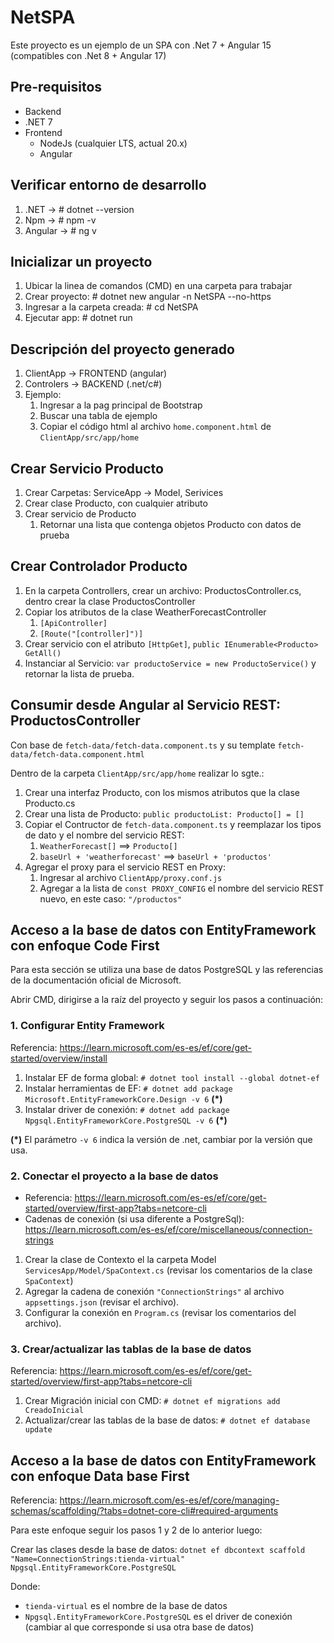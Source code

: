 # NetSPA

Este proyecto es un ejemplo de un SPA con .Net 7 + Angular 15 (compatibles con .Net 8 + Angular 17) 

## Pre-requisitos

* Backend
* .NET 7
* Frontend 
  * NodeJs (cualquier LTS, actual 20.x) 
  * Angular

## Verificar entorno de desarrollo

1. .NET -> # dotnet --version
2. Npm -> # npm -v
3. Angular -> # ng v

## Inicializar un proyecto

1. Ubicar la linea de comandos (CMD) en una carpeta para trabajar
2. Crear proyecto: # dotnet new angular -n NetSPA --no-https 
3. Ingresar a la carpeta creada: # cd NetSPA
4. Ejecutar app: # dotnet run

## Descripción del proyecto generado

1. ClientApp -> FRONTEND (angular)
2. Controlers -> BACKEND (.net/c#)
3. Ejemplo: 
   1. Ingresar a la pag principal de Bootstrap
   2. Buscar una tabla de ejemplo
   2. Copiar el código html al archivo `home.component.html` de `ClientApp/src/app/home`

## Crear Servicio Producto

1. Crear Carpetas: ServiceApp -> Model, Serivices
2. Crear clase Producto, con cualquier atributo
3. Crear servicio de Producto 
   1. Retornar una lista que contenga objetos Producto con datos de prueba

## Crear Controlador Producto

1. En la carpeta Controllers, crear un archivo: ProductosController.cs, dentro crear la clase ProductosController
2. Copiar los atributos de la clase WeatherForecastController 
   1. `[ApiController]`
   2. `[Route("[controller]")]`
3. Crear servicio con el atributo `[HttpGet]`, `public IEnumerable<Producto> GetAll()` 
  1. Instanciar al Servicio: `var productoService = new ProductoService()` y retornar la lista de prueba.

## Consumir desde Angular al Servicio REST: ProductosController

Con base de `fetch-data/fetch-data.component.ts` y su template `fetch-data/fetch-data.component.html` 

Dentro de la carpeta `ClientApp/src/app/home` realizar lo sgte.:

1. Crear una interfaz Producto, con los mismos atributos que la clase Producto.cs
2. Crear una lista de Producto: `public productoList: Producto[] = []`
3. Copiar el Contructor de `fetch-data.component.ts` y reemplazar los tipos de dato y el nombre del servicio REST:
   1. `WeatherForecast[]` ==> `Producto[]`
   2. `baseUrl + 'weatherforecast'` ==> `baseUrl + 'productos'`
4. Agregar el proxy para el servicio REST en Proxy:
   1. Ingresar al archivo `ClientApp/proxy.conf.js`
   2. Agregar a la lista de `const PROXY_CONFIG` el nombre del servicio REST nuevo, en este caso: `"/productos"`

## Acceso a la base de datos con EntityFramework con enfoque Code First

Para esta sección se utiliza una base de datos PostgreSQL y las referencias de la documentación oficial de Microsoft.

Abrir CMD, dirigirse a la raíz del proyecto y seguir los pasos a continuación:

### 1. Configurar Entity Framework 

Referencia: https://learn.microsoft.com/es-es/ef/core/get-started/overview/install

1. Instalar EF de forma global: `# dotnet tool install --global dotnet-ef`
2. Instalar herramientas de EF: `# dotnet add package Microsoft.EntityFrameworkCore.Design -v 6` **(*)**
3. Instalar driver de conexión: `# dotnet add package Npgsql.EntityFrameworkCore.PostgreSQL -v 6` **(*)**

**(*)** El parámetro `-v 6` indica la versión de .net, cambiar por la versión que usa.

### 2. Conectar el proyecto a la base de datos

* Referencia:  https://learn.microsoft.com/es-es/ef/core/get-started/overview/first-app?tabs=netcore-cli
* Cadenas de conexión (si usa diferente a PostgreSql): https://learn.microsoft.com/es-es/ef/core/miscellaneous/connection-strings

1. Crear la clase de Contexto el la carpeta Model `ServicesApp/Model/SpaContext.cs` (revisar los comentarios de la clase `SpaContext`)
2. Agregar la cadena de conexión `"ConnectionStrings"` al archivo `appsettings.json` (revisar el archivo).
3. Configurar la conexión en `Program.cs` (revisar los comentarios del archivo).

### 3. Crear/actualizar las tablas de la base de datos

Referencia: https://learn.microsoft.com/es-es/ef/core/get-started/overview/first-app?tabs=netcore-cli

1. Crear Migración inicial con CMD: `# dotnet ef migrations add CreadoInicial`
2. Actualizar/crear las tablas de la base de datos: `# dotnet ef database update`

## Acceso a la base de datos con EntityFramework con enfoque Data base First

Referencia: https://learn.microsoft.com/es-es/ef/core/managing-schemas/scaffolding/?tabs=dotnet-core-cli#required-arguments

Para este enfoque seguir los pasos 1 y 2 de lo anterior luego:

Crear las clases desde la base de datos: `dotnet ef dbcontext scaffold "Name=ConnectionStrings:tienda-virtual" Npgsql.EntityFrameworkCore.PostgreSQL`

Donde:
* `tienda-virtual` es el nombre de la base de datos
* `Npgsql.EntityFrameworkCore.PostgreSQL` es el driver de conexión (cambiar al que corresponde si usa otra base de datos)

